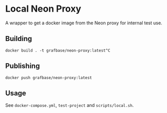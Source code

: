 # Local Neon Proxy

A wrapper to get a docker image from the Neon proxy for internal test use.

## Building

```console
docker build . -t grafbase/neon-proxy:latest^C
```

## Publishing

```console
docker push grafbase/neon-proxy:latest
```

## Usage

See `docker-compose.yml`, `test-project` and `scripts/local.sh`.
